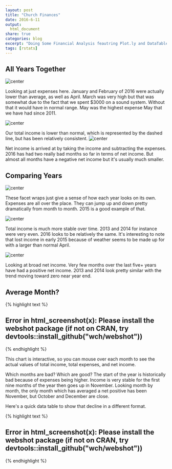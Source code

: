```yaml
---
layout: post
title: "Church Finances"
date: 2016-6-11
output:
  html_document
share: true
categories: blog
excerpt: "Doing Some Financial Analysis feautring Plot.ly and DataTable packages"
tags: [rstats]
---
```




## All Years Together

![center](/figs/church_markdown/unnamed-chunk-2-1.png)

Looking at just expenses here. January and February of 2016 were actually lower than average, as well as April. March was very high but that was somewhat due to the fact that we spent $3000 on a sound system. Without that it would have in normal range. May was the highest expense May that we have had since 2011. 

![center](/figs/church_markdown/unnamed-chunk-3-1.png)

Our total income is lower than normal, which is represented by the dashed line, but has been relatively consistent. 
![center](/figs/church_markdown/unnamed-chunk-4-1.png)

Net income is arrived at by taking the income and subtracting the expenses. 2016 has had two really bad months so far in terms of net income. But almost all months have a negative net income but it's usually much smaller. 

## Comparing Years

![center](/figs/church_markdown/unnamed-chunk-5-1.png)

These facet wraps just give a sense of how each year looks on its own. Expenses are all over the place. They can jump up and down pretty dramatically from month to month. 2015 is a good example of that. 

![center](/figs/church_markdown/unnamed-chunk-6-1.png)

Total income is much more stable over time. 2013 and 2014 for instance were very even. 2016 looks to be relatively the same. It's interesting to note that lost income in early 2015 because of weather seems to be made up for with a larger than normal April. 

![center](/figs/church_markdown/unnamed-chunk-7-1.png)

Looking at broad net income. Very few months over the last five+ years have had a positive net income. 2013 and 2014 look pretty similar with the trend moving toward zero near year end. 

## Average Month? 


{% highlight text %}
## Error in html_screenshot(x): Please install the webshot package (if not on CRAN, try devtools::install_github("wch/webshot"))
{% endhighlight %}

This chart is interactive, so you can mouse over each month to see the actual values of total income, total expenses, and net income. 

Which months are bad? Which are good? The start of the year is historically bad because of expenses being higher. Income is very stable for the first nine months of the year then goes up in November. Looking month by month, the only month which has averaged a net positive has been November, but October and December are close. 

Here's a quick data table to show that decline in a different format.  

{% highlight text %}
## Error in html_screenshot(x): Please install the webshot package (if not on CRAN, try devtools::install_github("wch/webshot"))
{% endhighlight %}


